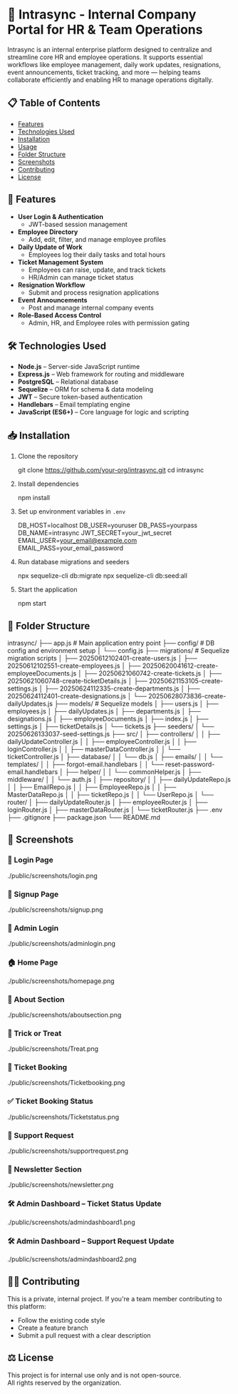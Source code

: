 # 🏢 Intrasync - Internal Company Portal for HR & Team Operations

Intrasync is an internal enterprise platform designed to centralize and streamline core HR and employee operations. 
It supports essential workflows like employee management, daily work updates, resignations, event announcements, 
ticket tracking, and more — helping teams collaborate efficiently and enabling HR to manage operations digitally.

## 📋 Table of Contents

- [Features](#-features)
- [Technologies Used](#-technologies-used)
- [Installation](#-installation)
- [Usage](#-usage)
- [Folder Structure](#-folder-structure)
- [Screenshots](#-screenshots)
- [Contributing](#-contributing)
- [License](#-license)

## 🚀 Features

- **User Login & Authentication**
  - JWT-based session management
- **Employee Directory**
  - Add, edit, filter, and manage employee profiles
- **Daily Update of Work**
  - Employees log their daily tasks and total hours
- **Ticket Management System**
  - Employees can raise, update, and track tickets
  - HR/Admin can manage ticket status
- **Resignation Workflow**
  - Submit and process resignation applications
- **Event Announcements**
  - Post and manage internal company events
- **Role-Based Access Control**
  - Admin, HR, and Employee roles with permission gating

## 🛠️ Technologies Used

- **Node.js** – Server-side JavaScript runtime
- **Express.js** – Web framework for routing and middleware
- **PostgreSQL** – Relational database
- **Sequelize** – ORM for schema & data modeling
- **JWT** – Secure token-based authentication
- **Handlebars** – Email templating engine
- **JavaScript (ES6+)** – Core language for logic and scripting

## 📥 Installation

1. Clone the repository

   git clone https://github.com/your-org/intrasync.git
   cd intrasync

2. Install dependencies

   npm install

3. Set up environment variables in `.env`

   DB_HOST=localhost
   DB_USER=youruser
   DB_PASS=yourpass
   DB_NAME=intrasync
   JWT_SECRET=your_jwt_secret
   EMAIL_USER=your_email@example.com
   EMAIL_PASS=your_email_password

4. Run database migrations and seeders

   npx sequelize-cli db:migrate
   npx sequelize-cli db:seed:all

5. Start the application

   npm start

## 📂 Folder Structure

intrasync/
├── app.js                          # Main application entry point
├── config/                         # DB config and environment setup
│   └── config.js
├── migrations/                     # Sequelize migration scripts
│   ├── 20250612102401-create-users.js
│   ├── 20250612102551-create-employees.js
│   ├── 20250620041612-create-employeeDocuments.js
│   ├── 20250621060742-create-tickets.js
│   ├── 20250621060748-create-ticketDetails.js
│   ├── 20250621153105-create-settings.js
│   ├── 20250624112335-create-departments.js
│   ├── 20250624112401-create-designations.js
│   └── 20250628073836-create-dailyUpdates.js
├── models/                         # Sequelize models
│   ├── users.js
│   ├── employees.js
│   ├── dailyUpdates.js
│   ├── departments.js
│   ├── designations.js
│   ├── employeeDocuments.js
│   ├── index.js
│   ├── settings.js
│   ├── ticketDetails.js
│   └── tickets.js
├── seeders/
│   └── 20250626133037-seed-settings.js
├── src/
│   ├── controllers/
│   │   ├── dailyUpdateController.js
│   │   ├── employeeController.js
│   │   ├── loginController.js
│   │   ├── masterDataController.js
│   │   └── ticketController.js
│   ├── database/
│   │   └── db.js
│   ├── emails/
│   │   └── templates/
│   │       ├── forgot-email.handlebars
│   │       └── reset-password-email.handlebars
│   ├── helper/
│   │   └── commonHelper.js
│   ├── middleware/
│   │   └── auth.js
│   ├── repository/
│   │   ├── dailyUpdateRepo.js
│   │   ├── EmailRepo.js
│   │   ├── EmployeeRepo.js
│   │   ├── MasterDataRepo.js
│   │   ├── ticketRepo.js
│   │   └── UserRepo.js
│   └── router/
│       ├── dailyUpdateRouter.js
│       ├── employeeRouter.js
│       ├── loginRouter.js
│       ├── masterDataRouter.js
│       └── ticketRouter.js
├── .env
├── .gitignore
├── package.json
└── README.md

## 📸 Screenshots

### 🔐 Login Page
./public/screenshots/login.png

### 📝 Signup Page
./public/screenshots/signup.png

### 👑 Admin Login
./public/screenshots/adminlogin.png

### 🏠 Home Page
./public/screenshots/homepage.png

### 📖 About Section
./public/screenshots/aboutsection.png

### 🍬 Trick or Treat
./public/screenshots/Treat.png

### 🎫 Ticket Booking
./public/screenshots/Ticketbooking.png

### ✅ Ticket Booking Status
./public/screenshots/Ticketstatus.png

### 💬 Support Request
./public/screenshots/supportrequest.png

### 📰 Newsletter Section
./public/screenshots/newsletter.png

### 🛠️ Admin Dashboard – Ticket Status Update
./public/screenshots/admindashboard1.png

### 🛠️ Admin Dashboard – Support Request Update
./public/screenshots/admindashboard2.png

## 🧑‍💻 Contributing

This is a private, internal project. If you're a team member contributing to this platform:

- Follow the existing code style
- Create a feature branch
- Submit a pull request with a clear description

## ⚖️ License

This project is for internal use only and is not open-source.  
All rights reserved by the organization.
